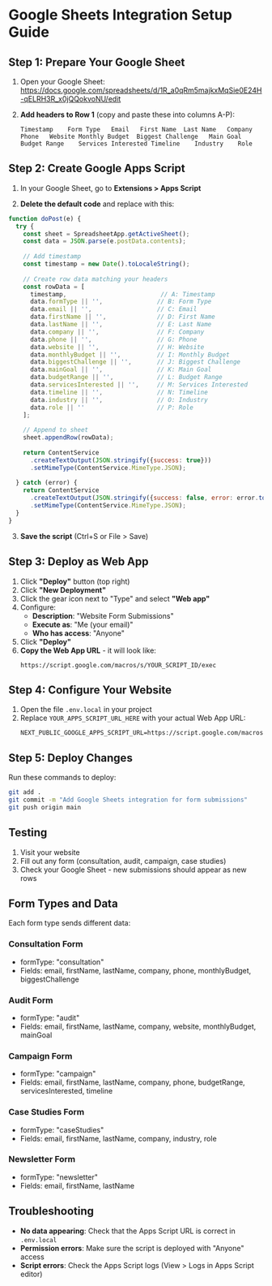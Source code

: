 # Google Sheets Integration Setup Guide

## Step 1: Prepare Your Google Sheet

1. Open your Google Sheet: https://docs.google.com/spreadsheets/d/1R_a0qRm5majkxMqSie0E24H-qELRH3R_x0jQQokvoNU/edit

2. **Add headers to Row 1** (copy and paste these into columns A-P):
   ```
   Timestamp	Form Type	Email	First Name	Last Name	Company	Phone	Website	Monthly Budget	Biggest Challenge	Main Goal	Budget Range	Services Interested	Timeline	Industry	Role
   ```

## Step 2: Create Google Apps Script

1. In your Google Sheet, go to **Extensions > Apps Script**

2. **Delete the default code** and replace with this:

```javascript
function doPost(e) {
  try {
    const sheet = SpreadsheetApp.getActiveSheet();
    const data = JSON.parse(e.postData.contents);
    
    // Add timestamp
    const timestamp = new Date().toLocaleString();
    
    // Create row data matching your headers
    const rowData = [
      timestamp,                          // A: Timestamp
      data.formType || '',               // B: Form Type
      data.email || '',                  // C: Email
      data.firstName || '',              // D: First Name
      data.lastName || '',               // E: Last Name
      data.company || '',                // F: Company
      data.phone || '',                  // G: Phone
      data.website || '',                // H: Website
      data.monthlyBudget || '',          // I: Monthly Budget
      data.biggestChallenge || '',       // J: Biggest Challenge
      data.mainGoal || '',               // K: Main Goal
      data.budgetRange || '',            // L: Budget Range
      data.servicesInterested || '',     // M: Services Interested
      data.timeline || '',               // N: Timeline
      data.industry || '',               // O: Industry
      data.role || ''                    // P: Role
    ];
    
    // Append to sheet
    sheet.appendRow(rowData);
    
    return ContentService
      .createTextOutput(JSON.stringify({success: true}))
      .setMimeType(ContentService.MimeType.JSON);
      
  } catch (error) {
    return ContentService
      .createTextOutput(JSON.stringify({success: false, error: error.toString()}))
      .setMimeType(ContentService.MimeType.JSON);
  }
}
```

3. **Save the script** (Ctrl+S or File > Save)

## Step 3: Deploy as Web App

1. Click **"Deploy"** button (top right)
2. Click **"New Deployment"**
3. Click the gear icon next to "Type" and select **"Web app"**
4. Configure:
   - **Description**: "Website Form Submissions"
   - **Execute as**: "Me (your email)"
   - **Who has access**: "Anyone"
5. Click **"Deploy"**
6. **Copy the Web App URL** - it will look like:
   ```
   https://script.google.com/macros/s/YOUR_SCRIPT_ID/exec
   ```

## Step 4: Configure Your Website

1. Open the file `.env.local` in your project
2. Replace `YOUR_APPS_SCRIPT_URL_HERE` with your actual Web App URL:
   ```
   NEXT_PUBLIC_GOOGLE_APPS_SCRIPT_URL=https://script.google.com/macros/s/YOUR_SCRIPT_ID/exec
   ```

## Step 5: Deploy Changes

Run these commands to deploy:
```bash
git add .
git commit -m "Add Google Sheets integration for form submissions"
git push origin main
```

## Testing

1. Visit your website
2. Fill out any form (consultation, audit, campaign, case studies)
3. Check your Google Sheet - new submissions should appear as new rows

## Form Types and Data

Each form type sends different data:

### Consultation Form
- formType: "consultation"
- Fields: email, firstName, lastName, company, phone, monthlyBudget, biggestChallenge

### Audit Form  
- formType: "audit"
- Fields: email, firstName, lastName, company, website, monthlyBudget, mainGoal

### Campaign Form
- formType: "campaign" 
- Fields: email, firstName, lastName, company, phone, budgetRange, servicesInterested, timeline

### Case Studies Form
- formType: "caseStudies"
- Fields: email, firstName, lastName, company, industry, role

### Newsletter Form
- formType: "newsletter"
- Fields: email, firstName, lastName

## Troubleshooting

- **No data appearing**: Check that the Apps Script URL is correct in `.env.local`
- **Permission errors**: Make sure the script is deployed with "Anyone" access
- **Script errors**: Check the Apps Script logs (View > Logs in Apps Script editor)